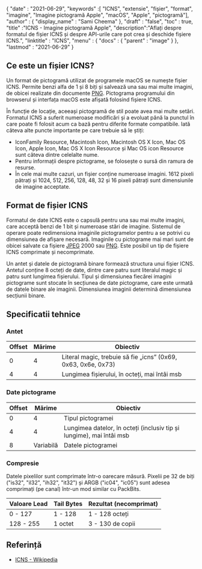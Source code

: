 {
  "date" : "2021-06-29",
  "keywords" :[ "ICNS", "extensie", "fișier", "format", "imagine", "Imagine pictogramă Apple", "macOS", "Apple", "pictogramă"],
  "author" : {
    "display_name" : "Sami Cheema"
},
  "draft" : "false",
  "toc" : true,
  "title" :"ICNS - Imagine pictogramă Apple",
  "description":"Aflați despre formatul de fișier ICNS și despre API-urile care pot crea și deschide fișiere ICNS.",
  "linktitle" : "ICNS",
  "menu" : {
    "docs" : {
      "parent" : "image"
}
},
  "lastmod" : "2021-06-29"
}

## Ce este un fișier ICNS? ##

Un format de pictogramă utilizat de programele macOS se numește fișier ICNS. Permite benzi alfa de 1 și 8 biți și salvează una sau mai multe imagini, de obicei realizate din documente [PNG](/ro/image/png/). Pictograma programului din browserul și interfața macOS este afișată folosind fișiere ICNS.

În funcție de locație, aceeași pictogramă de stil poate avea mai multe setări. Formatul ICNS a suferit numeroase modificări și a evoluat până la punctul în care poate fi folosit acum ca bază pentru diferite formate compatibile. Iată câteva alte puncte importante pe care trebuie să le știți:

* IconFamily Resource, Macintosh Icon, Macintosh OS X Icon, Mac OS Icon, Apple Icon, Mac OS X Icon Resource și Mac OS icon Resource sunt câteva dintre celelalte nume.
* Pentru informații despre pictograme, se folosește o sursă din ramura de resurse.
* În cele mai multe cazuri, un fișier conține numeroase imagini. 1612 pixeli pătrați și 1024, 512, 256, 128, 48, 32 și 16 pixeli pătrați sunt dimensiunile de imagine acceptate.


## Format de fișier ICNS ##

Formatul de date ICNS este o capsulă pentru una sau mai multe imagini, care acceptă benzi de 1 bit și numeroase stări de imagine.
Sistemul de operare poate redimensiona imaginile pictogramelor pentru a se potrivi cu dimensiunea de afișare necesară. Imaginile cu pictograme mai mari sunt de obicei salvate ca fișiere [JPEG](/ro/image/jpeg/) 2000 sau [PNG](/ro/image/png/). Este posibil un tip de fișiere ICNS comprimate și necomprimate.

Un antet și datele de pictogramă binare formează structura unui fișier ICNS. Antetul conține 8 octeți de date, dintre care patru sunt literalul magic și patru sunt lungimea fișierului. Tipul și dimensiunea fiecărei imagini pictograme sunt stocate în secțiunea de date pictograme, care este urmată de datele binare ale imaginii. Dimensiunea imaginii determină dimensiunea secțiunii binare.

## Specificatii tehnice ##

### Antet ###

|Offset|Mărime|Obiectiv
---|---|---|
|0|4|Literal magic, trebuie să fie „icns” (0x69, 0x63, 0x6e, 0x73)
|4|4|Lungimea fișierului, în octeți, mai întâi msb


### Date pictograme ###

|Offset|Mărime|Obiectiv
---|---|---|
|0|4|Tipul pictogramei
|4|4|Lungimea datelor, în octeți (inclusiv tip și lungime), mai întâi msb
|8|Variabilă|Datele pictogramei

### Compresie ###

Datele pixelilor sunt comprimate într-o oarecare măsură. Pixelii pe 32 de biți ("is32", "il32", "ih32", "it32") și ARGB ("ic04", "ic05") sunt adesea comprimați (pe canal) într-un mod similar cu PackBits.

|Valoare Lead|Tail Bytes|Rezultat (necomprimat)
---|---|---|
|0 - 127|1 - 128|1 - 128 octeți
|128 - 255|1 octet|3 - 130 de copii

## Referință ##

* [ICNS - Wikipedia](https://en.wikipedia.org/wiki/Apple_Icon_Image_format)

